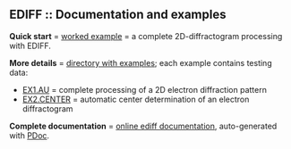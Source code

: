 EDIFF :: Documentation and examples
-----------------------------------

**Quick start** =
[worked example](https://www.dropbox.com/scl/fi/3hb78voxd17wb3fzh9n1p/01_ediff_au.nb.pdf?rlkey=qmbvwaw80o1gbe262hwgjvmgx&dl=0)
= a complete 2D-diffractogram processing with EDIFF.

**More details** =
[directory with examples](https://www.dropbox.com/scl/fo/td6rkdgp2usxosj1vqeku/h?rlkey=41carfdej5h2f8f4yscbuvagm&dl=0);
each example contains testing data:

* [EX1.AU](https://www.dropbox.com/scl/fi/3hb78voxd17wb3fzh9n1p/01_ediff_au.nb.pdf?rlkey=qmbvwaw80o1gbe262hwgjvmgx&dl=0)
  = complete processing of a 2D electron diffraction pattern 
* [EX2.CENTER](https://www.dropbox.com/scl/fi/zj3nhbwxk5x9eu0wmgynn/02_ediff_center.nb.pdf?rlkey=0fxzip1rrcml4wj3to83ck2rb&st=pq751s29&dl=0)
  = automatic center determination of an electron diffractogram  

**Complete documentation** =
[online ediff documentation](./pdoc.html/index.html),
auto-generated with [PDoc](https://pdoc.dev).
